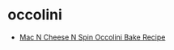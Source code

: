 # occolini

 * [Mac N Cheese N Spin Occolini Bake Recipe](../index/m/mac-n-cheese-n-spin-occolini-bake-recipe.json)
